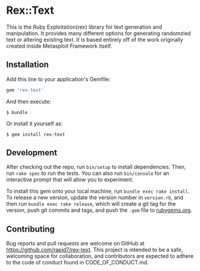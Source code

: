 # Rex::Text

This is the Ruby Exploitation(rex) library for text generation and manipulation. It provides many different options for generating randomzied text or altering existing text. It is based entirely off of
the work originally created inside Metasploit Framework itself.


## Installation

Add this line to your application's Gemfile:

```ruby
gem 'rex-text'
```

And then execute:

    $ bundle

Or install it yourself as:

    $ gem install rex-text

## Development

After checking out the repo, run `bin/setup` to install dependencies. Then, run `rake spec` to run the tests. You can also run `bin/console` for an interactive prompt that will allow you to experiment.

To install this gem onto your local machine, run `bundle exec rake install`. To release a new version, update the version number in `version.rb`, and then run `bundle exec rake release`, which will create a git tag for the version, push git commits and tags, and push the `.gem` file to [rubygems.org](https://rubygems.org).

## Contributing

Bug reports and pull requests are welcome on GitHub at https://github.com/rapid7/rex-text. This project is intended to be a safe, welcoming space for collaboration, and contributors are expected to adhere to the code of conduct found in CODE_OF_CONDUCT.md.

